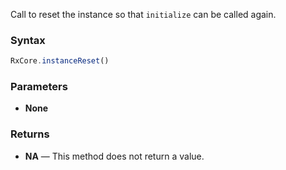 Call to reset the instance so that `initialize` can be called again.

### Syntax

```typescript
RxCore.instanceReset()
```

### Parameters

- **None**

### Returns

- **NA** — This method does not return a value.